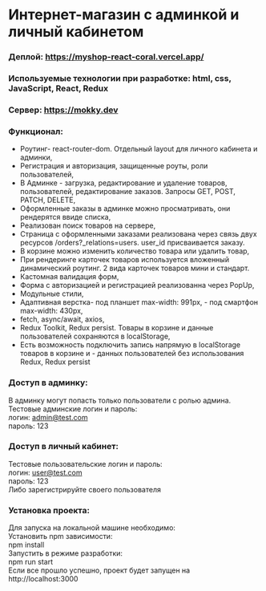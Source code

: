 # Интернет-магазин с админкой и личный кабинетом
### Деплой: https://myshop-react-coral.vercel.app/

###  Используемые технологии при разработке: html, css, JavaScript, React, Redux
### Сервер: https://mokky.dev

### Функционал:
- Роутинг- react-router-dom. Отдельный layout для личного кабинета и админки,
- Регистрация и авторизация, защищенные роуты, роли пользователей,
- В Админке - загрузка, редактирование и удаление товаров, пользователей, редактирование заказов. Запросы GET, POST, PATCH, DELETE,
- Оформленные заказы в админке можно просматривать, они рендерятся ввиде списка,
- Реализован поиск товаров на сервере,
- Страница с оформленными заказами реализована через связь двух ресурсов /orders?_relations=users. user_id присваивается заказу. 
- В корзине можно изменить количество товара или удалить товар,
- При рендеринге карточек товаров используется вложенный динамический роутинг. 2 вида карточек товаров мини и стандарт.
- Кастомная валидация форм,
- Форма с авторизацией и регистрацией реализованна через PopUp,
- Модульные стили,
- Адаптивная верстка- под планшет max-width: 991px, - под смартфон max-width: 430px,
- fetch, async/await, axios,
- Redux Toolkit, Redux persist. Товары в корзине  и данные пользователей сохраняются в localStorage,
- Есть возможность подключить запись напрямую в localStorage товаров в корзине  и - данных пользователей без использования Redux, Redux persist

### Доступ в админку:
В админку могут попасть только пользователи с ролью админа.\
Тестовые админские логин и пароль:\
логин: admin@test.com\
пароль: 123

### Доступ в личный кабинет:
Тестовые пользовательские логин и пароль:\
логин: user@test.com\
пароль: 123\
Либо зарегистрируйте своего пользователя

### Установка проекта:
Для запуска на локальной машине необходимо:\
Установить npm зависимости:\
npm install\
Запустить в режиме разработки:\
npm run start\
Если все прошло успешно, проект будет запущен на http://localhost:3000
